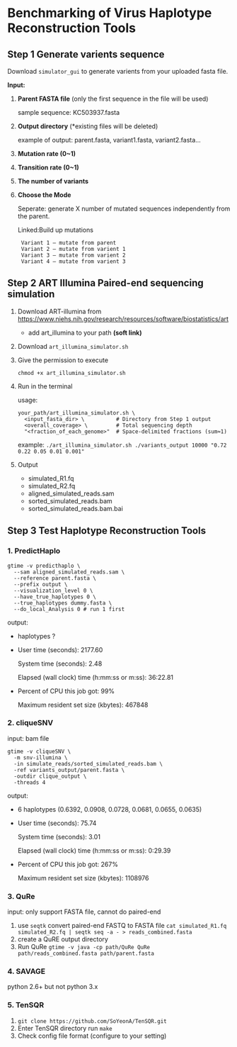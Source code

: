 # Benchmarking of Virus Haplotype Reconstruction Tools
## Step 1 Generate varients sequence
Download `simulator_gui` to generate varients from your uploaded fasta file.

**Input:**

1. **Parent FASTA file** (only the first sequence in the file will be used)

    sample sequence: KC503937.fasta
      
2. **Output directory** (*existing files will be deleted)

      example of output: parent.fasta, variant1.fasta, variant2.fasta...

3. **Mutation rate (0~1)**

4. **Transition rate (0~1)**

5. **The number of variants**

6. **Choose the Mode**

    Seperate: generate X number of mutated sequences independently from the parent.
    
    Linked:Build up mutations
    
        Variant 1 – mutate from parent
        Variant 2 – mutate from varient 1
        Variant 3 – mutate from varient 2
        Variant 4 – mutate from varient 3

## Step 2 ART Illumina Paired-end sequencing simulation
1. Download ART-illumina from https://www.niehs.nih.gov/research/resources/software/biostatistics/art

    * add art_illumina to your path **(soft link)**

2. Download `art_illumina_simulator.sh`

3. Give the permission to execute

    `chmod +x art_illumina_simulator.sh`

3. Run in the terminal

    usage: 
    ```
    your_path/art_illumina_simulator.sh \
      <input_fasta_dir> \          # Directory from Step 1 output
      <overall_coverage> \         # Total sequencing depth
      "<fraction_of_each_genome>"  # Space-delimited fractions (sum≈1)
    ```
    
    example: `./art_illumina_simulator.sh ./variants_output 10000 "0.72 0.22 0.05 0.01 0.001"`

4. Output

    - simulated_R1.fq
    - simulated_R2.fq
    - aligned_simulated_reads.sam
    - sorted_simulated_reads.bam
    - sorted_simulated_reads.bam.bai

## Step 3 Test Haplotype Reconstruction Tools
### 1. PredictHaplo

```
gtime -v predicthaplo \
  --sam aligned_simulated_reads.sam \      
  --reference parent.fasta \
  --prefix output \              
  --visualization_level 0 \
  --have_true_haplotypes 0 \
  --true_haplotypes dummy.fasta \
  --do_local_Analysis 0 # run 1 first
```

output:
 - haplotypes ?
 - User time (seconds): 2177.60
    
    System time (seconds): 2.48

    Elapsed (wall clock) time (h:mm:ss or m:ss): 36:22.81
 - 	Percent of CPU this job got: 99%

	Maximum resident set size (kbytes): 467848
### 2. cliqueSNV 
input: bam file
```
gtime -v cliqueSNV \
  -m snv-illumina \
  -in simulate_reads/sorted_simulated_reads.bam \
  -ref variants_output/parent.fasta \
  -outdir clique_output \
  -threads 4
```
output:
 - 6 haplotypes (0.6392, 0.0908, 0.0728, 0.0681, 0.0655, 0.0635)
 - User time (seconds): 75.74
    
    System time (seconds): 3.01

    Elapsed (wall clock) time (h:mm:ss or m:ss): 0:29.39
- 
	Percent of CPU this job got: 267%

	Maximum resident set size (kbytes): 1108976

### 3. QuRe
input: only support FASTA file, cannot do paired-end

1.  use `seqtk` convert paired-end FASTQ to FASTA file
`cat simulated_R1.fq simulated_R2.fq | seqtk seq -a - > reads_combined.fasta`
2. create a QuRE output directory
3. Run QuRe
`gtime -v java -cp path/QuRe QuRe path/reads_combined.fasta path/parent.fasta`
### 4. SAVAGE
python 2.6+ but not python 3.x
### 5. TenSQR
1. `git clone https://github.com/SoYeonA/TenSQR.git`
2. Enter TenSQR directory run `make`
3. Check config file format (configure to your setting)
